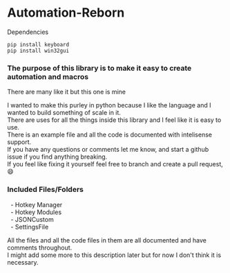 # Automation-Reborn

Dependencies
```
pip install keyboard
pip install win32gui
```
<h3>The purpose of this library is to make it easy to create automation and macros</h3>
<p>There are many like it but this one is mine</p>

I wanted to make this purley in python because I like the language and I wanted to build something of scale in it. <br>
There are uses for all the things inside this library and I feel like it is easy to use. <br>
There is an example file and all the code is documented with intelisense support. <br>
If you have any questions or comments let me know, and start a github issue if you find anything breaking. <br>
If you feel like fixing it yourself feel free to branch and create a pull request, 😄


<h3>Included Files/Folders</h3>
&nbsp - Hotkey Manager<br>
&nbsp - Hotkey Modules<br>
&nbsp - JSONCustom<br>
&nbsp - SettingsFile<br>

All the files and all the code files in them are all documented and have comments throughout. <br>
I might add some more to this description later but for now I don't think it is necessary. <br>